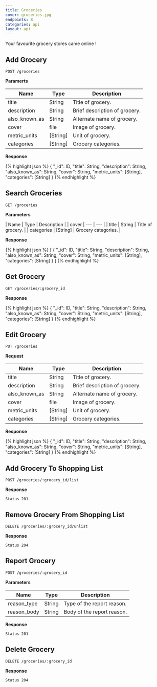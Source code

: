 ```yaml
---
title: Groceries
cover: groceries.jpg
endpoints: 8
categories: api
layout: api   
---
```

Your favourite grocery stores came online !
<!--more-->

## Add Grocery

`POST /groceries`

**Paramerts**

| Name | Type | Description |
| --- | --- | --- |
| title | String | Title of grocery. |
| description | String | Brief description of grocery. |
| also_known_as | String | Alternate name of grocery. |
| cover | file | Image of grocery. |
| metric_units | [String] | Unit of grocery. |
| categories | [String] | Grocery categories. |

**Response**

{% highlight json %}
{
	"_id": ID,
	"title": String,
	"description": String,
	"also_known_as": String,
	"cover": String,
	"metric_units": [String],
	"categories": [String]
}
{% endhighlight %}


## Search Groceries

`GET /groceries`

**Parameters**

| Name | Type | Description |
| cover | --- | --- |
| title | String | Title of grocery. |
| categories | [String] | Grocery categories. |

**Response**

{% highlight json %}
[
	{
		"_id": ID,
		"title": String,
		"description": String,
		"also_known_as": String,
		"cover": String,
		"metric_units": [String],
		"categories": [String]
	}
]
{% endhighlight %}


## Get Grocery

`GET /groceries/:grocery_id`

**Response**

{% highlight json %}
{
	"_id": ID,
	"title": String,
	"description": String,
	"also_known_as": String,
	"cover": String,
	"metric_units": [String],
	"categories": [String]
}
{% endhighlight %}


## Edit Grocery

`PUT /groceries`

**Request**

| Name | Type | Description |
| --- | --- | --- |
| title | String | Title of grocery. |
| description | String | Brief description of grocery. |
| also_known_as | String | Alternate name of grocery. |
| cover | file | Image of grocery. |
| metric_units | [String] | Unit of grocery. |
| categories | [String] | Grocery categories. |

**Response**

{% highlight json %}
{
	"_id": ID,
	"title": String,
	"description": String,
	"also_known_as": String,
	"cover": String,
	"metric_units": [String],
	"categories": [String]
}
{% endhighlight %}


## Add Grocery To Shopping List

`POST /groceries/:grocery_id/list`

**Response**

`Status 201`


## Remove Grocery From Shopping List

`DELETE /groceries/:grocery_id/unlist`

**Response**

`Status 204`


## Report Grocery

`POST /groceries/:grocery_id`

**Parameters**

| Name | Type | Description |
| --- | --- | --- |
| reason_type  | String | Type of the report reason. |
| reason_body  | String | Body of the report reason. |

**Response**

`Status 201`


## Delete Grocery

`DELETE /groceries/:grocery_id`

**Response**

`Status 204`